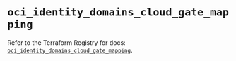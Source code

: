 # `oci_identity_domains_cloud_gate_mapping`

Refer to the Terraform Registry for docs: [`oci_identity_domains_cloud_gate_mapping`](https://registry.terraform.io/providers/oracle/oci/6.18.0/docs/resources/identity_domains_cloud_gate_mapping).
